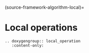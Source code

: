 (source-framework-algorithm-local)=

# Local operations


```{eval-rst}
.. doxygengroup:: local_operation
   :content-only:
```
